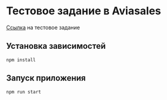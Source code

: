 # Тестовое задание в Aviasales

[Ссылка](https://github.com/KosyanMedia/test-tasks/tree/master/aviasales_frontend) на тестовое задание

## Установка зависимостей

`npm install`

## Запуск приложения

`npm run start`
